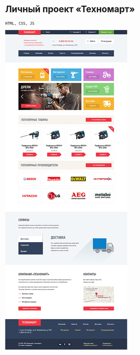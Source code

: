 # Личный проект «Техномарт»

`HTML, CSS, JS`

![My image](https://github.com/ozonep/357567-technomart-1/blob/master/screenshot.jpg)

